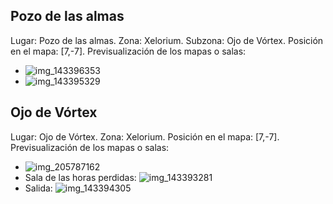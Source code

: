 ## Pozo de las almas
Lugar: Pozo de las almas.
Zona: Xelorium.
Subzona: Ojo de Vórtex.
Posición en el mapa: [7,-7].
Previsualización de los mapas o salas:
- ![img_143396353](https://media.discordapp.net/attachments/1115311447145193482/1115326729116983337/143396353.jpg)
- ![img_143395329](https://media.discordapp.net/attachments/1115311447145193482/1115326727720280125/143395329.jpg)

## Ojo de Vórtex
Lugar: Ojo de Vórtex.
Zona: Xelorium.
Posición en el mapa: [7,-7].
Previsualización de los mapas o salas:
- ![img_205787162](https://media.discordapp.net/attachments/1115311447145193482/1115348030590304346/205787162.jpg)
- Sala de las horas perdidas: ![img_143393281](https://media.discordapp.net/attachments/1115311447145193482/1115326722783592580/143393281.jpg)
- Salida: ![img_143394305](https://media.discordapp.net/attachments/1115311447145193482/1115326724603916318/143394305.jpg)
